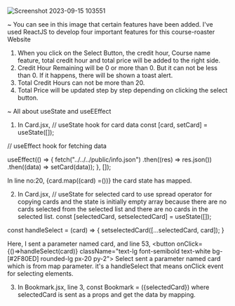 
![Screenshot 2023-09-15 103551](https://github.com/programming-hero-web-course2/my-course-roster-anfal11/assets/98157911/40560453-5145-4e1e-b723-735e4966b5cf)

~ You can see in this image that certain features have been added. I've used ReactJS to develop four important features for this course-roaster Website

1. When you click on the Select Button, the credit hour, Course name feature, total credit hour and total price will be added to the right side.
2. Credit Hour Remaining will be 0 or more than 0. But it can not be less than 0. If it happens, there will be shown a toast alert.
3. Total Credit Hours can not be more than 20.
4. Total Price will be updated step by step depending on clicking the select button.


~ All about useState and useEEffect

1. In Card.jsx,
  // useState hook for card data
  const [card, setCard] = useState([]);
  
  // useEffect hook for fetching data
  
  useEffect(() => {
    fetch("../../../public/info.json")
      .then((res) => res.json())
      .then((data) => setCard(data));
  }, []);

  In line no:20, 
  {card.map((card) =())} the card state has mapped.

2. In Card.jsx,
  // useState for selected card to use spread operator for copying cards and the state is initially empty array because there are no cards selected from the selected list and there are no cards in the selected list.
  const [selectedCard, setselectedCard] = useState([]);

  
  const handleSelect = (card) => {
    setselectedCard([...selectedCard, card]); 
  }

  Here, I sent a parameter named card, and line 53, 
  <button onClick={()=>handleSelect(card)} className="text-lg font-semibold text-white bg-[#2F80ED] rounded-lg px-20 py-2"> Select</button>
  sent a parameter named card which is from map parameter. it's a handleSelect that means onClick event for selecting elements.

3. In Bookmark.jsx, line 3,
const Bookmark = ({selectedCard}) where selectedCard is sent as a props and get the data by mapping.
